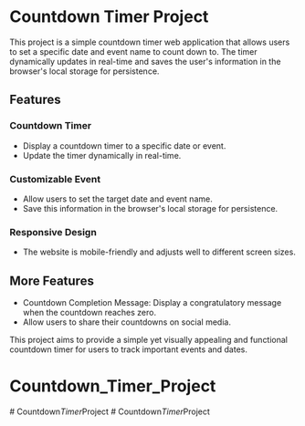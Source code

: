 # Countdown Timer Project

This project is a simple countdown timer web application that allows users to set a specific date and event name to count down to. The timer dynamically updates in real-time and saves the user's information in the browser's local storage for persistence.

## Features

### Countdown Timer

- Display a countdown timer to a specific date or event.
- Update the timer dynamically in real-time.

### Customizable Event

- Allow users to set the target date and event name.
- Save this information in the browser's local storage for persistence.

### Responsive Design

- The website is mobile-friendly and adjusts well to different screen sizes.

## More Features

- Countdown Completion Message: Display a congratulatory message when the countdown reaches zero.
- Allow users to share their countdowns on social media.

This project aims to provide a simple yet visually appealing and functional countdown timer for users to track important events and dates.
# Countdown_Timer_Project
#   C o u n t d o w n _ T i m e r _ P r o j e c t  
 #   C o u n t d o w n _ T i m e r _ P r o j e c t  
 
